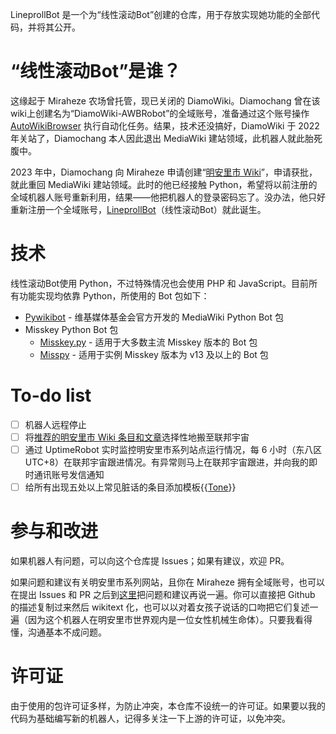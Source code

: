 LineprollBot 是一个为“线性滚动Bot”创建的仓库，用于存放实现她功能的全部代码，并将其公开。

# “线性滚动Bot”是谁？
这缘起于 Miraheze 农场曾托管，现已关闭的 DiamoWiki。Diamochang 曾在该wiki上创建名为“DiamoWiki-AWBRobot”的全域账号，准备通过这个账号操作 [AutoWikiBrowser](https://zh.wikipedia.org/wiki/Wikipedia:AutoWikiBrowser) 执行自动化任务。结果，技术还没搞好，DiamoWiki 于 2022 年关站了，Diamochang 本人因此退出 MediaWiki 建站领域，此机器人就此胎死腹中。

2023 年中，Diamochang 向 Miraheze 申请创建“[明安里市 Wiki](https://minganlicity.miraheze.org)”，申请获批，就此重回 MediaWiki 建站领域。此时的他已经接触 Python，希望将以前注册的全域机器人账号重新利用，结果——他把机器人的登录密码忘了。没办法，他只好重新注册一个全域账号，[LineprollBot](https://login.miraheze.org/wiki/User:LineprollBot)（线性滚动Bot）就此诞生。

# 技术
线性滚动Bot使用 Python，不过特殊情况也会使用 PHP 和 JavaScript。目前所有功能实现均依靠 Python，所使用的 Bot 包如下：
* [Pywikibot](https://github.com/wikimedia/pywikibot) - 维基媒体基金会官方开发的 MediaWiki Python Bot 包
* Misskey Python Bot 包
    * [Misskey.py](https://github.com/YuzuRyo61/Misskey.py) - 适用于大多数主流 Misskey 版本的 Bot 包
    * [Misspy](https://github.com/misspy-dev/misspy) - 适用于实例 Misskey 版本为 v13 及以上的 Bot 包

# To-do list
* [ ] 机器人远程停止
* [ ] 将[推荐的明安里市 Wiki 条目和文章](https://minganlicity.miraheze.org/wiki/User:LineprollBot/Featured_Articles)选择性地搬至联邦宇宙
* [ ] 通过 UptimeRobot 实时监控明安里市系列站点运行情况，每 6 小时（东八区 UTC+8）在联邦宇宙跟进情况。有异常则马上在联邦宇宙跟进，并向我的即时通讯账号发信通知
* [ ] 给所有出现五处以上常见脏话的条目添加模板{{[Tone](https://minganlicity.miraheze.org/wiki/Template:Tone)}}

# 参与和改进
如果机器人有问题，可以向这个仓库提 Issues；如果有建议，欢迎 PR。

如果问题和建议有关明安里市系列网站，且你在 Miraheze 拥有全域账号，也可以在提出 Issues 和 PR 之后到[这里](https://minganlicity.miraheze.org/wiki/User_talk:LineprollBot/Issues)把问题和建议再说一遍。你可以直接把 Github 的描述复制过来然后 wikitext 化，也可以以对着女孩子说话的口吻把它们复述一遍（因为这个机器人在明安里市世界观内是一位女性机械生命体）。只要我看得懂，沟通基本不成问题。

# 许可证
由于使用的包许可证多样，为防止冲突，本仓库不设统一的许可证。如果要以我的代码为基础编写新的机器人，记得多关注一下上游的许可证，以免冲突。

